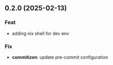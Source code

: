 ## 0.2.0 (2025-02-13)

### Feat

- adding nix shell for dev env

### Fix

- **commitizen**: update pre-commit configuration
